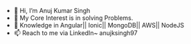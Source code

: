 - 👋 Hi, I’m Anuj Kumar Singh
- 👀 My Core Interest is in solving Problems.
- 🌱 Knowledge in Angular|| Ionic|| MongoDB|| AWS|| NodeJS 
- 📫 Reach to me via LinkedIn~ anujksingh97

<!---
git-anujksingh/git-anujksingh is a ✨ special ✨ repository because its `README.md` (this file) appears on your GitHub profile.
You can click the Preview link to take a look at your changes.
--->

